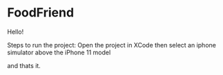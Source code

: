 # FoodFriend

Hello!

Steps to run the project:
Open the project in XCode then select an iphone simulator above the iPhone 11 model

and thats it.
